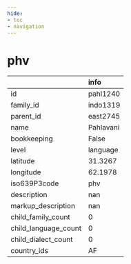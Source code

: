 ```yaml
---
hide:
- toc
- navigation
---
```

# phv
|                      | info      |
|:---------------------|:----------|
| id                   | pahl1240  |
| family_id            | indo1319  |
| parent_id            | east2745  |
| name                 | Pahlavani |
| bookkeeping          | False     |
| level                | language  |
| latitude             | 31.3267   |
| longitude            | 62.1978   |
| iso639P3code         | phv       |
| description          | nan       |
| markup_description   | nan       |
| child_family_count   | 0         |
| child_language_count | 0         |
| child_dialect_count  | 0         |
| country_ids          | AF        |